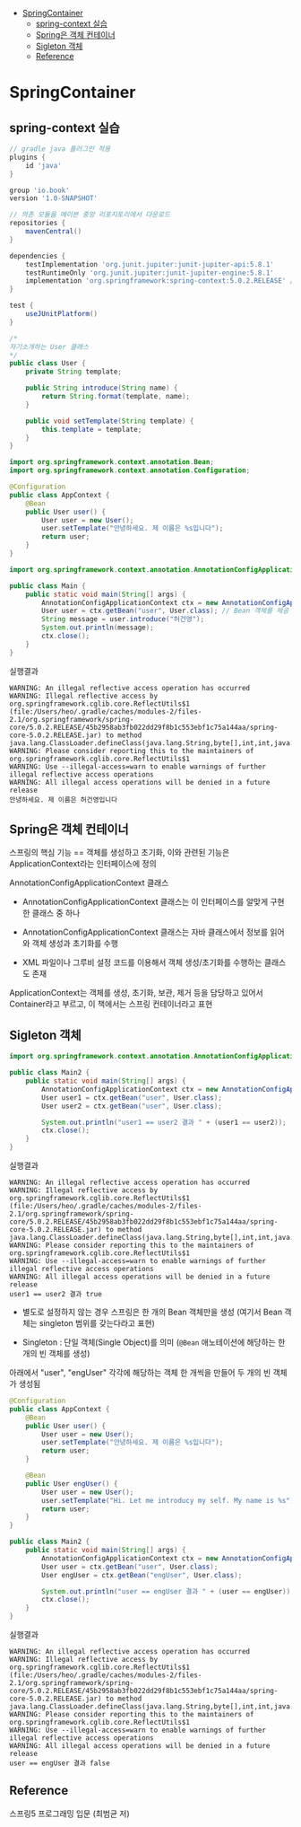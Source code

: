- [SpringContainer](#springcontainer)
  - [spring-context 실습](#spring-context-실습)
  - [Spring은 객체 컨테이너](#spring은-객체-컨테이너)
  - [Sigleton 객체](#sigleton-객체)
  - [Reference](#reference)

# SpringContainer

## spring-context 실습

```gradle
// gradle java 플러그인 적용
plugins {
    id 'java'
}

group 'io.book'
version '1.0-SNAPSHOT'

// 의존 모듈을 메이븐 중앙 리포지토리에서 다운로드
repositories {
    mavenCentral()
}

dependencies {
    testImplementation 'org.junit.jupiter:junit-jupiter-api:5.8.1'
    testRuntimeOnly 'org.junit.jupiter:junit-jupiter-engine:5.8.1'
    implementation 'org.springframework:spring-context:5.0.2.RELEASE' // spring-context 모듈에 대한 의존 설정
}

test {
    useJUnitPlatform()
}
```

```java
/*
자기소개하는 User 클래스
*/
public class User {
    private String template;

    public String introduce(String name) {
        return String.format(template, name);
    }

    public void setTemplate(String template) {
        this.template = template;
    }
}
```

```java
import org.springframework.context.annotation.Bean;
import org.springframework.context.annotation.Configuration;

@Configuration
public class AppContext {
    @Bean
    public User user() {
        User user = new User();
        user.setTemplate("안녕하세요. 제 이름은 %s입니다");
        return user;
    }
}
```

```java
import org.springframework.context.annotation.AnnotationConfigApplicationContext;

public class Main {
    public static void main(String[] args) {
        AnnotationConfigApplicationContext ctx = new AnnotationConfigApplicationContext(AppContext.class); // 설정 정보를 이용해서 Bean 객체를 생성
        User user = ctx.getBean("user", User.class); // Bean 객체를 제공
        String message = user.introduce("허건영");
        System.out.println(message);
        ctx.close();
    }
}
```

실행결과
```
WARNING: An illegal reflective access operation has occurred
WARNING: Illegal reflective access by org.springframework.cglib.core.ReflectUtils$1 (file:/Users/heo/.gradle/caches/modules-2/files-2.1/org.springframework/spring-core/5.0.2.RELEASE/45b2958ab3fb022dd29f8b1c553ebf1c75a144aa/spring-core-5.0.2.RELEASE.jar) to method java.lang.ClassLoader.defineClass(java.lang.String,byte[],int,int,java.security.ProtectionDomain)
WARNING: Please consider reporting this to the maintainers of org.springframework.cglib.core.ReflectUtils$1
WARNING: Use --illegal-access=warn to enable warnings of further illegal reflective access operations
WARNING: All illegal access operations will be denied in a future release
안녕하세요. 제 이름은 허건영입니다
```

## Spring은 객체 컨테이너

스프링의 핵심 기능 == 객체를 생성하고 초기화, 이와 관련된 기능은 ApplicationContext라는 인터페이스에 정의

AnnotationConfigApplicationContext 클래스

- AnnotationConfigApplicationContext 클래스는 이 인터페이스를 알맞게 구현한 클래스 중 하나

- AnnotationConfigApplicationContext 클래스는 자바 클래스에서 정보를 읽어와 객체 생성과 초기화를 수행

- XML 파일이나 그루비 설정 코드를 이용해서 객체 생성/초기화를 수행하는 클래스도 존재

ApplicationContext는 객체를 생성, 초기화, 보관, 제거 등을 담당하고 있어서 Container라고 부르고, 이 책에서는 스프링 컨테이너라고 표현

## Sigleton 객체

```java
import org.springframework.context.annotation.AnnotationConfigApplicationContext;

public class Main2 {
    public static void main(String[] args) {
        AnnotationConfigApplicationContext ctx = new AnnotationConfigApplicationContext(AppContext.class);
        User user1 = ctx.getBean("user", User.class);
        User user2 = ctx.getBean("user", User.class);

        System.out.println("user1 == user2 결과 " + (user1 == user2));
        ctx.close();
    }
}
```

실행결과
```
WARNING: An illegal reflective access operation has occurred
WARNING: Illegal reflective access by org.springframework.cglib.core.ReflectUtils$1 (file:/Users/heo/.gradle/caches/modules-2/files-2.1/org.springframework/spring-core/5.0.2.RELEASE/45b2958ab3fb022dd29f8b1c553ebf1c75a144aa/spring-core-5.0.2.RELEASE.jar) to method java.lang.ClassLoader.defineClass(java.lang.String,byte[],int,int,java.security.ProtectionDomain)
WARNING: Please consider reporting this to the maintainers of org.springframework.cglib.core.ReflectUtils$1
WARNING: Use --illegal-access=warn to enable warnings of further illegal reflective access operations
WARNING: All illegal access operations will be denied in a future release
user1 == user2 결과 true
```

- 별도로 설정하지 않는 경우 스프링은 한 개의 Bean 객체만을 생성 (여기서 Bean 객체는 singleton 범위를 갖는다라고 표현)

- Singleton : 단일 객체(Single Object)를 의미 (`@Bean` 애노테이션에 해당하는 한 개의 빈 객체를 생성)

아래에서 "user", "engUser" 각각에 해당하는 객체 한 개씩을 만들어 두 개의 빈 객체가 생성됨

```java
@Configuration
public class AppContext {
    @Bean
    public User user() {
        User user = new User();
        user.setTemplate("안녕하세요. 제 이름은 %s입니다");
        return user;
    }

    @Bean
    public User engUser() {
        User user = new User();
        user.setTemplate("Hi. Let me introducy my self. My name is %s");
        return user;
    }
}
```

```java
public class Main2 {
    public static void main(String[] args) {
        AnnotationConfigApplicationContext ctx = new AnnotationConfigApplicationContext(AppContext.class);
        User user = ctx.getBean("user", User.class);
        User engUser = ctx.getBean("engUser", User.class);

        System.out.println("user == engUser 결과 " + (user == engUser));
        ctx.close();
    }
}
```

실행결과
```
WARNING: An illegal reflective access operation has occurred
WARNING: Illegal reflective access by org.springframework.cglib.core.ReflectUtils$1 (file:/Users/heo/.gradle/caches/modules-2/files-2.1/org.springframework/spring-core/5.0.2.RELEASE/45b2958ab3fb022dd29f8b1c553ebf1c75a144aa/spring-core-5.0.2.RELEASE.jar) to method java.lang.ClassLoader.defineClass(java.lang.String,byte[],int,int,java.security.ProtectionDomain)
WARNING: Please consider reporting this to the maintainers of org.springframework.cglib.core.ReflectUtils$1
WARNING: Use --illegal-access=warn to enable warnings of further illegal reflective access operations
WARNING: All illegal access operations will be denied in a future release
user == engUser 결과 false
```

## Reference

스프링5 프로그래밍 입문 (최범균 저)